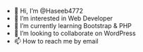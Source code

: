 - 👋 Hi, I’m @Haseeb4772
- 👀 I’m interested in Web Developer
- 🌱 I’m currently learning Bootstrap & PHP
- 💞️ I’m looking to collaborate on WordPress
- 📫 How to reach me by email

<!---
Haseeb4772/Haseeb4772 is a ✨ special ✨ repository because its `README.md` (this file) appears on your GitHub profile.
You can click the Preview link to take a look at your changes.
--->
